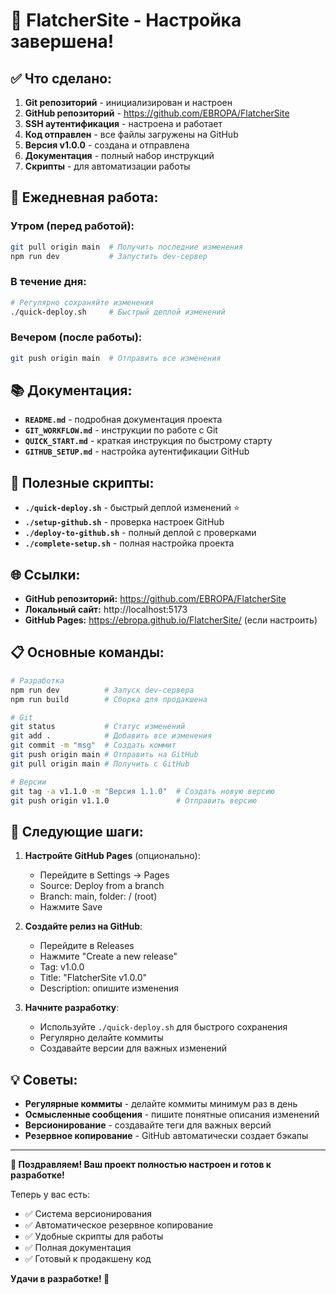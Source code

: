 # 🎉 FlatcherSite - Настройка завершена!

## ✅ Что сделано:

1. **Git репозиторий** - инициализирован и настроен
2. **GitHub репозиторий** - https://github.com/EBROPA/FlatcherSite
3. **SSH аутентификация** - настроена и работает
4. **Код отправлен** - все файлы загружены на GitHub
5. **Версия v1.0.0** - создана и отправлена
6. **Документация** - полный набор инструкций
7. **Скрипты** - для автоматизации работы

## 🚀 Ежедневная работа:

### Утром (перед работой):
```bash
git pull origin main  # Получить последние изменения
npm run dev           # Запустить dev-сервер
```

### В течение дня:
```bash
# Регулярно сохраняйте изменения
./quick-deploy.sh     # Быстрый деплой изменений
```

### Вечером (после работы):
```bash
git push origin main  # Отправить все изменения
```

## 📚 Документация:

- **`README.md`** - подробная документация проекта
- **`GIT_WORKFLOW.md`** - инструкции по работе с Git
- **`QUICK_START.md`** - краткая инструкция по быстрому старту
- **`GITHUB_SETUP.md`** - настройка аутентификации GitHub

## 🔧 Полезные скрипты:

- **`./quick-deploy.sh`** - быстрый деплой изменений ⭐
- **`./setup-github.sh`** - проверка настроек GitHub
- **`./deploy-to-github.sh`** - полный деплой с проверками
- **`./complete-setup.sh`** - полная настройка проекта

## 🌐 Ссылки:

- **GitHub репозиторий:** https://github.com/EBROPA/FlatcherSite
- **Локальный сайт:** http://localhost:5173
- **GitHub Pages:** https://ebropa.github.io/FlatcherSite/ (если настроить)

## 📋 Основные команды:

```bash
# Разработка
npm run dev          # Запуск dev-сервера
npm run build        # Сборка для продакшена

# Git
git status           # Статус изменений
git add .            # Добавить все изменения
git commit -m "msg"  # Создать коммит
git push origin main # Отправить на GitHub
git pull origin main # Получить с GitHub

# Версии
git tag -a v1.1.0 -m "Версия 1.1.0"  # Создать новую версию
git push origin v1.1.0               # Отправить версию
```

## 🎯 Следующие шаги:

1. **Настройте GitHub Pages** (опционально):
   - Перейдите в Settings → Pages
   - Source: Deploy from a branch
   - Branch: main, folder: / (root)
   - Нажмите Save

2. **Создайте релиз на GitHub**:
   - Перейдите в Releases
   - Нажмите "Create a new release"
   - Tag: v1.0.0
   - Title: "FlatcherSite v1.0.0"
   - Description: опишите изменения

3. **Начните разработку**:
   - Используйте `./quick-deploy.sh` для быстрого сохранения
   - Регулярно делайте коммиты
   - Создавайте версии для важных изменений

## 💡 Советы:

- **Регулярные коммиты** - делайте коммиты минимум раз в день
- **Осмысленные сообщения** - пишите понятные описания изменений
- **Версионирование** - создавайте теги для важных версий
- **Резервное копирование** - GitHub автоматически создает бэкапы

---

**🎉 Поздравляем! Ваш проект полностью настроен и готов к разработке!**

Теперь у вас есть:
- ✅ Система версионирования
- ✅ Автоматическое резервное копирование
- ✅ Удобные скрипты для работы
- ✅ Полная документация
- ✅ Готовый к продакшену код

**Удачи в разработке! 🚀**
